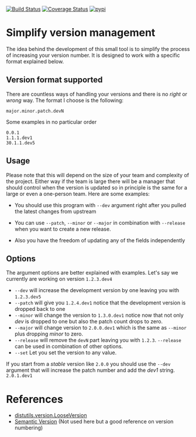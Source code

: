 [![Build Status](https://travis-ci.org/simontorres/simple-version-manager.svg?branch=master)](https://travis-ci.org/simontorres/simple-version-manager)
[![Coverage Status](https://coveralls.io/repos/github/simontorres/simple-version-manager/badge.svg?branch=master)](https://coveralls.io/github/simontorres/simple-version-manager?branch=master)
[![pypi](https://img.shields.io/pypi/v/simple-version-manager.svg)](https://pypi.org/project/simple-version-manager/)
# Simplify version management

The idea behind the development of this small tool is to simplify the process
of increasing your version number. It is designed to work with a specific format
explained below.

## Version format supported

There are countless ways of handling your versions and there is no _right_ or 
_wrong_ way. The format I choose is  the following:

```
major.minor.patch.devN
```

Some examples in no particular order

```
0.0.1
1.1.1.dev1
30.1.1.dev5
```


## Usage
Please note that this will depend on the size of your team and complexity of the
project. Either way if the team is large there will be a manager that should 
control when the version is updated so in principle is the same for a large or 
even a one-person team. Here are some examples:

- You should use this program with `--dev` argument right after you pulled the
  latest changes from upstream

- You can use `--patch`, `--minor` or `--major` in combination with `--release`
  when you want to create a new release.

- Also you have the freedom of updating any of the fields independently


## Options
The argument options are better explained with examples. Let's say we currently are
working on version `1.2.3.dev4`

 - ``--dev`` will increase the development version by one leaving you with 
   `1.2.3.dev5`
 - ``--patch`` will give you `1.2.4.dev1` notice that the development version 
   is dropped back to one
 - ``--minor`` will change the version to `1.3.0.dev1` notice now that not only
   _dev_ is dropped to one but also the patch count drops to zero.
 - ``--major`` will change version to `2.0.0.dev1` which is the same as 
   `--minor` plus dropping _minor_ to zero.
 - ``--release`` will remove the `devN` part leaving you with `1.2.3`. `--release`
   can be used in combination of other options.
 - ``--set`` Let you set the version to any value.
 
 If you start from a _stable_ version like `2.0.0` you should use the `--dev` 
 argument that will increase the patch number and add the _dev1_ string. `2.0.1.dev1`


# References

- [distutils.version.LooseVersion](http://epydoc.sourceforge.net/stdlib/distutils.version.LooseVersion-class.html)
- [Semantic Version](https://semver.org/) (Not used here but a good reference on version numbering)
